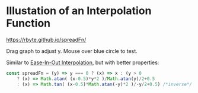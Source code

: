 # Illustation of an Interpolation Function

https://rbyte.github.io/spreadFn/

Drag graph to adjust y.
Mouse over blue circle to test.

Similar to [Ease-In-Out Interpolation](https://www.w3.org/TR/css3-transitions/#transition-timing-function-property), but with better properties:

```javascript
const spreadFn = (y) => y === 0 ? (x) => x : (y > 0
	? (x) => Math.atan( (x-0.5)*y*2 )/Math.atan(y)/2+0.5
	: (x) => Math.tan( (x-0.5)*Math.atan(-y)*2 )/-y/2+0.5) /*inverse*/
```
